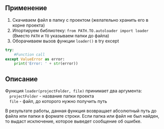 ## Применение
1. Скачиваем файл в папку с проектом (желательно хранить его в корне проекта)
2. Ипортируем библиотеку: `from PATH.TO.autoloader import loader` (Вместо `PATH` и `TO` указываем папки до файла)
3. Оборачиваем вызов функции `loader()` в try except <br/>
```py 
try: 
    #Function call 
except ValueError as error: 
    print('Error: ' + str(error))
```
## Описание
Функция `loader(projectFolder, file)` принимает два аргумента:<br/>
&emsp;`projectFolder` - название папки проекта <br/>
&emsp;`file` - файл, до которого нужно получить путь <br/>

В результате работы, данная функция возвращает абсолютный путь до файла или папки в формате строки. Если папка или файл не был найден, то выдаст исключение, которое выведет сообщение об ошибке.


    
    
